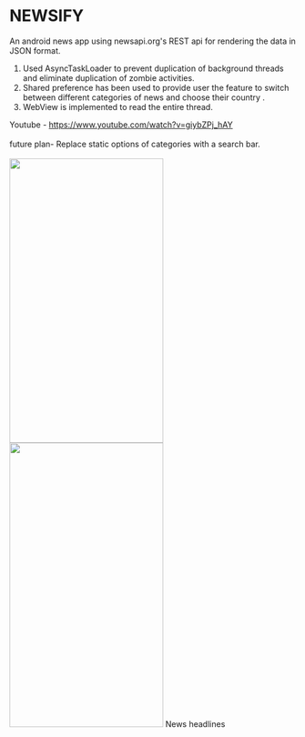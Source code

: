 # NEWSIFY
An android news app using newsapi.org's REST api for rendering the data in JSON format. 

1. Used AsyncTaskLoader to prevent duplication of background threads and eliminate duplication of zombie activities.
2. Shared preference has been used to provide user the feature to switch between different categories of news and choose their country .
3. WebView is implemented to read the entire thread.

Youtube - https://www.youtube.com/watch?v=giybZPj_hAY <br><br>
future plan- Replace static options of categories with a search bar.<br><br>
<img src="Screenshot_1582113403.png" width="270" height="500"/> 
<img src="Screenshot_1582113555.png" width="270" height="500"/> 
News headlines
